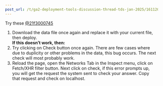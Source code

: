 ```yaml
---
post_url: /t/ga2-deployment-tools-discussion-thread-tds-jan-2025/161120/151
---
```

Try these [@21f3000745](/u/21f3000745)

1. Download the data file once again and replace it with your current file, then deploy.  
   **If this doesn’t work, then:**
2. Try clicking on Check button once again. There are few cases where due to duplicity or other problems in the data, this bug occurs. The next check will most probably work.
3. Reload the page, open the Networks Tab in the Inspect menu, click on Fetch/XHR filter button. Next click on check, if this error prompts up, you will get the request the system sent to check your answer. Copy that request and check on localhost.